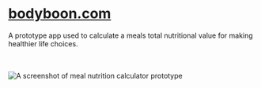 # [bodyboon.com](https://bodyboon.com/)

A prototype app used to calculate a meals total nutritional value for making healthier life choices.
<br/>
<br/>
<br/>


<img src="../../blob/main/bodyboon-ss.png" alt="A screenshot of meal nutrition calculator prototype" />
